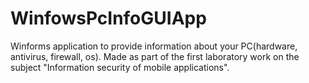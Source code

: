 # WinfowsPcInfoGUIApp
Winforms application to provide information about your PC(hardware, antivirus, firewall, os). Made as part of the first laboratory work on the subject "Information security of mobile applications".

